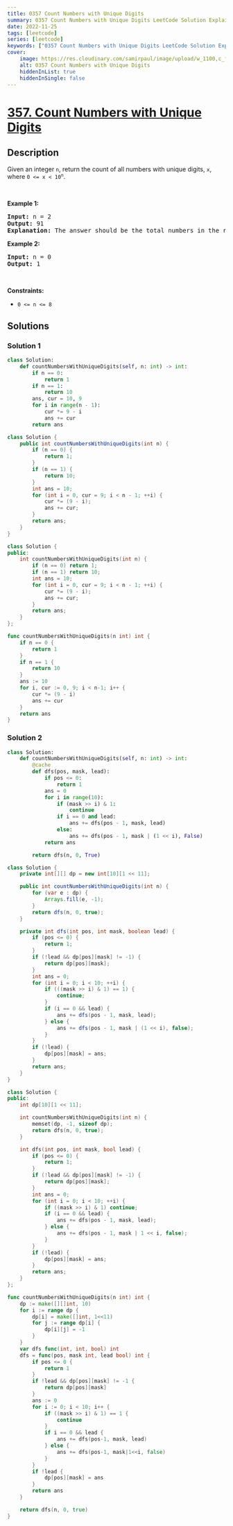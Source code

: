 ```yaml
---
title: 0357 Count Numbers with Unique Digits
summary: 0357 Count Numbers with Unique Digits LeetCode Solution Explained
date: 2022-11-25
tags: [leetcode]
series: [leetcode]
keywords: ["0357 Count Numbers with Unique Digits LeetCode Solution Explained in all languages", "0357 Count Numbers with Unique Digits", "LeetCode", "leetcode solution in Python3 C++ Java Go PHP Ruby Swift TypeScript Rust C# JavaScript C", "GeeksforGeeks", "InterviewBit", "Coding Ninjas", "HackerRank", "HackerEarth", "CodeChef", "TopCoder", "AlgoExpert", "freeCodeCamp", "Codeforces", "GitHub", "AtCoder", "Samir Paul"]
cover:
    image: https://res.cloudinary.com/samirpaul/image/upload/w_1100,c_fit,co_rgb:FFFFFF,l_text:Arial_75_bold:0357 Count Numbers with Unique Digits - Solution Explained/problem-solving.webp
    alt: 0357 Count Numbers with Unique Digits
    hiddenInList: true
    hiddenInSingle: false
---
```



# [357. Count Numbers with Unique Digits](https://leetcode.com/problems/count-numbers-with-unique-digits)


## Description

<p>Given an integer <code>n</code>, return the count of all numbers with unique digits, <code>x</code>, where <code>0 &lt;= x &lt; 10<sup>n</sup></code>.</p>

<p>&nbsp;</p>
<p><strong class="example">Example 1:</strong></p>

<pre>
<strong>Input:</strong> n = 2
<strong>Output:</strong> 91
<strong>Explanation:</strong> The answer should be the total numbers in the range of 0 &le; x &lt; 100, excluding 11,22,33,44,55,66,77,88,99
</pre>

<p><strong class="example">Example 2:</strong></p>

<pre>
<strong>Input:</strong> n = 0
<strong>Output:</strong> 1
</pre>

<p>&nbsp;</p>
<p><strong>Constraints:</strong></p>

<ul>
	<li><code>0 &lt;= n &lt;= 8</code></li>
</ul>

## Solutions

### Solution 1

<!-- tabs:start -->

```python
class Solution:
    def countNumbersWithUniqueDigits(self, n: int) -> int:
        if n == 0:
            return 1
        if n == 1:
            return 10
        ans, cur = 10, 9
        for i in range(n - 1):
            cur *= 9 - i
            ans += cur
        return ans
```

```java
class Solution {
    public int countNumbersWithUniqueDigits(int n) {
        if (n == 0) {
            return 1;
        }
        if (n == 1) {
            return 10;
        }
        int ans = 10;
        for (int i = 0, cur = 9; i < n - 1; ++i) {
            cur *= (9 - i);
            ans += cur;
        }
        return ans;
    }
}
```

```cpp
class Solution {
public:
    int countNumbersWithUniqueDigits(int n) {
        if (n == 0) return 1;
        if (n == 1) return 10;
        int ans = 10;
        for (int i = 0, cur = 9; i < n - 1; ++i) {
            cur *= (9 - i);
            ans += cur;
        }
        return ans;
    }
};
```

```go
func countNumbersWithUniqueDigits(n int) int {
	if n == 0 {
		return 1
	}
	if n == 1 {
		return 10
	}
	ans := 10
	for i, cur := 0, 9; i < n-1; i++ {
		cur *= (9 - i)
		ans += cur
	}
	return ans
}
```

<!-- tabs:end -->

### Solution 2

<!-- tabs:start -->

```python
class Solution:
    def countNumbersWithUniqueDigits(self, n: int) -> int:
        @cache
        def dfs(pos, mask, lead):
            if pos <= 0:
                return 1
            ans = 0
            for i in range(10):
                if (mask >> i) & 1:
                    continue
                if i == 0 and lead:
                    ans += dfs(pos - 1, mask, lead)
                else:
                    ans += dfs(pos - 1, mask | (1 << i), False)
            return ans

        return dfs(n, 0, True)
```

```java
class Solution {
    private int[][] dp = new int[10][1 << 11];

    public int countNumbersWithUniqueDigits(int n) {
        for (var e : dp) {
            Arrays.fill(e, -1);
        }
        return dfs(n, 0, true);
    }

    private int dfs(int pos, int mask, boolean lead) {
        if (pos <= 0) {
            return 1;
        }
        if (!lead && dp[pos][mask] != -1) {
            return dp[pos][mask];
        }
        int ans = 0;
        for (int i = 0; i < 10; ++i) {
            if (((mask >> i) & 1) == 1) {
                continue;
            }
            if (i == 0 && lead) {
                ans += dfs(pos - 1, mask, lead);
            } else {
                ans += dfs(pos - 1, mask | (1 << i), false);
            }
        }
        if (!lead) {
            dp[pos][mask] = ans;
        }
        return ans;
    }
}
```

```cpp
class Solution {
public:
    int dp[10][1 << 11];

    int countNumbersWithUniqueDigits(int n) {
        memset(dp, -1, sizeof dp);
        return dfs(n, 0, true);
    }

    int dfs(int pos, int mask, bool lead) {
        if (pos <= 0) {
            return 1;
        }
        if (!lead && dp[pos][mask] != -1) {
            return dp[pos][mask];
        }
        int ans = 0;
        for (int i = 0; i < 10; ++i) {
            if ((mask >> i) & 1) continue;
            if (i == 0 && lead) {
                ans += dfs(pos - 1, mask, lead);
            } else {
                ans += dfs(pos - 1, mask | 1 << i, false);
            }
        }
        if (!lead) {
            dp[pos][mask] = ans;
        }
        return ans;
    }
};
```

```go
func countNumbersWithUniqueDigits(n int) int {
	dp := make([][]int, 10)
	for i := range dp {
		dp[i] = make([]int, 1<<11)
		for j := range dp[i] {
			dp[i][j] = -1
		}
	}
	var dfs func(int, int, bool) int
	dfs = func(pos, mask int, lead bool) int {
		if pos <= 0 {
			return 1
		}
		if !lead && dp[pos][mask] != -1 {
			return dp[pos][mask]
		}
		ans := 0
		for i := 0; i < 10; i++ {
			if ((mask >> i) & 1) == 1 {
				continue
			}
			if i == 0 && lead {
				ans += dfs(pos-1, mask, lead)
			} else {
				ans += dfs(pos-1, mask|1<<i, false)
			}
		}
		if !lead {
			dp[pos][mask] = ans
		}
		return ans
	}

	return dfs(n, 0, true)
}
```

<!-- tabs:end -->

<!-- end -->
